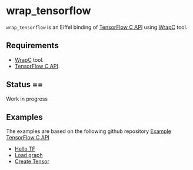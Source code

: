 # wrap_tensorflow
`wrap_tensorflow` is an Eiffel binding of [TensorFlow C API](https://www.tensorflow.org/install/lang_c) 
using [WrapC](https://github.com/eiffel-wrap-c/WrapC) tool.

## Requirements 


*  [WrapC](https://github.com/eiffel-wrap-c/WrapC) tool.
*  [TensorFlow C API](https://www.tensorflow.org/install/lang_c).

## Status ==

Work in progress


## Examples
The examples are based on the following github repository [Example TensorFlow C API](https://github.com/Neargye/hello_tf_c_api)

* [Hello TF](examples/version_tf)
* [Load graph](examples/load_graph)
* [Create Tensor](examples/create_tensor)

